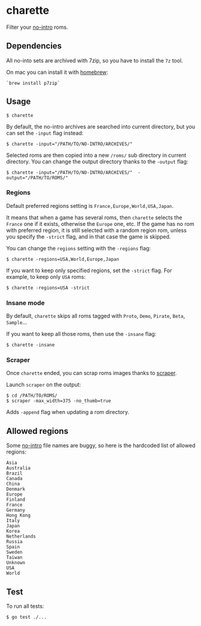 # charette

Filter your [no-intro](http://www.no-intro.org) roms.

## Dependencies

All no-into sets are archived with 7zip, so you have to install the `7z` tool.

On mac you can install it with [homebrew](http://brew.sh):

    `brew install p7zip`

## Usage

    $ charette

By default, the no-intro archives are searched into current directory, but you can set the `-input` flag instead:

    $ charette -input="/PATH/TO/NO-INTRO/ARCHIVES/"

Selected roms are then copied into a new `/roms/` sub directory in current directory. You can change the output directory thanks to the `-output` flag:

    $ charette -input="/PATH/TO/NO-INTRO/ARCHIVES/"  -output="/PATH/TO/ROMS/"

### Regions

Default preferred regions setting is `France,Europe,World,USA,Japan`.

It means that when a game has several roms, then `charette` selects the `France` one if it exists, otherwise the `Europe` one, etc. If the game has no rom with preferred region, it is still selected with a random region rom, unless you specify the `-strict` flag, and in that case the game is skipped.

You can change the `regions` setting with the `-regions` flag:

    $ charette -regions=USA,World,Europe,Japan

If you want to keep only specified regions, set the `-strict` flag. For example, to keep only `USA` roms:

    $ charette -regions=USA -strict

### Insane mode

By default, `charette` skips all roms tagged with `Proto`, `Demo`, `Pirate`, `Beta`, `Sample`...

If you want to keep all those roms, then use the `-insane` flag:

    $ charette -insane

### Scraper

Once `charette` ended, you can scrap roms images thanks to [scraper](https://github.com/sselph/scraper).

Launch `scraper` on the output:

    $ cd /PATH/TO/ROMS/
    $ scraper -max_width=375 -no_thumb=true

Adds `-append` flag when updating a rom directory.

## Allowed regions

Some [no-intro](http://www.no-intro.org) file names are buggy, so here is the hardcoded list of allowed regions:

    Asia
    Australia
    Brazil
    Canada
    China
    Denmark
    Europe
    Finland
    France
    Germany
    Hong Kong
    Italy
    Japan
    Korea
    Netherlands
    Russia
    Spain
    Sweden
    Taiwan
    Unknown
    USA
    World

## Test

To run all tests:

    $ go test ./...
